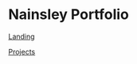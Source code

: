 # Nainsley Portfolio

<a href="https://nainsley.github.io/Landing"> Landing <a/>
  
<a href="https://nainsley.github.io/Projects"> Projects <a/>

